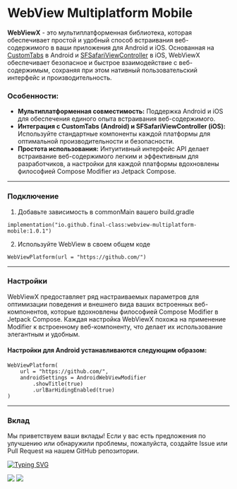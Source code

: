 # WebView Multiplatform Mobile

**WebViewX** - это мультиплатформенная библиотека, которая обеспечивает простой и удобный способ встраивания веб-содержимого в ваши приложения для Android и iOS. Основанная на [CustomTabs](https://developer.android.com/reference/kotlin/androidx/browser/customtabs/package-summary) в Android и [SFSafariViewController](https://developer.apple.com/documentation/safariservices/sfsafariviewcontroller) в iOS, WebViewX обеспечивает безопасное и быстрое взаимодействие с веб-содержимым, сохраняя при этом нативный пользовательский интерфейс и производительность.

### Особенности:
- **Мультиплатформенная совместимость:** Поддержка Android и iOS для обеспечения единого опыта встраивания веб-содержимого.
- **Интеграция с CustomTabs (Android) и SFSafariViewController (iOS):** Используйте стандартные компоненты каждой платформы для оптимальной производительности и безопасности.
- **Простота использования:** Интуитивный интерфейс API делает встраивание веб-содержимого легким и эффективным для разработчиков, а настройки для каждой платформы вдохновлены философией Compose Modifier из Jetpack Compose.

------------

### Подключение
1) Добавьте зависимость в commonMain вашего build.gradle
```
implementation("io.github.final-class:webview-multiplatform-mobile:1.0.1")
```
2) Используйте WebView в своем общем коде
```
WebViewPlatform(url = "https://github.com/")
```

------------

### Настройки
WebViewX предоставляет ряд настраиваемых параметров для оптимизации поведения и внешнего вида ваших встроенных веб-компонентов, которые вдохновлены философией Compose Modifier в Jetpack Compose. Каждая настройка WebViewX похожа на применение Modifier к встроенному веб-компоненту, что делает их использование элегантным и удобным.

#### Настройки для Android устанавливаются следующим образом:
```
WebViewPlatform(
    url = "https://github.com/",
    androidSettings = AndroidWebViewModifier
        .showTitle(true)
        .urlBarHidingEnabled(true)
)
```

------------

### Вклад
Мы приветствуем ваши вклады! Если у вас есть предложения по улучшению или обнаружили проблемы, пожалуйста, создайте Issue или Pull Request на нашем GitHub репозитории.

[![Typing SVG](https://readme-typing-svg.demolab.com/?lines=First+line+of+text;Second+line+of+text)](https://git.io/typing-svg)

![](https://imgur.com/VzCepMA.png) ![](https://imgur.com/YzVZ5sU.png)
